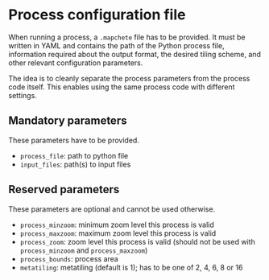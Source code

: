 # Process configuration file

When running a process, a ``.mapchete`` file has to be provided. It must be written in YAML and contains the path of the Python process file, information required about the output format, the desired tiling scheme, and other relevant configuration parameters.

The idea is to cleanly separate the process parameters from the process code itself. This enables using the same process code with different settings.

## Mandatory parameters

These parameters have to be provided.

* ``process_file``: path to python file
* ``input_files``: path(s) to input files

## Reserved parameters

These parameters are optional and cannot be used otherwise.

* ``process_minzoom``: minimum zoom level this process is valid
* ``process_maxzoom``: maximum zoom level this process is valid
* ``process_zoom``: zoom level this process is valid (should not be used with ``process_minzoom`` and ``process_maxzoom``)
* ``process_bounds``: process area
* ``metatiling``: metatiling (default is 1); has to be one of 2, 4, 6, 8 or 16


<!-- ### Configurable by zoom level
A process can be configured to use different parameters in different zoom
levels. This comes handy when for example processing a hill shade for multiple
scales (zoom levels) where DEM exaggeration can be adjusted for each scale.

* ```input_files: list of input files```
* user defined parameters (e.g. DEM exxageration, resampling methods, etc.)

### Globally configured
Some parameters are required globally, such as the output format and location.
* ```output_path: path to file```
* ```output_format: one of the available output formats```
* user defined parameters


## Predefined parameters
Some parameters are required for processing such as the input files, output
file and type as well as zoom level(s) and bounds.

* ```input_files: list of input files```

  Input files have to be defined within this parameter as they are used to
  calculate the process bounding box if no ```process_bounds``` are set. Note:
  this can lead to unintended AOI results as well as performance issues. Also,
  due to the nature of zoom level dependent input files, the automatically
  generated process bounds can vary for each zoom level.

* ```process_bounds: left bottom right top```

  Values defining the output bounding box. If this parameter is not explicitly
  set, the program uses the union of all ```input_files```.

* ```process_zoom: zoom level```

  Zoom level to be processed. Will be overwritten if ```process_minzoom``` and
  ```process_maxzoom``` are set.

* ```process_minzoom: zoom level```, ```process_maxzoom: zoom level```

  Range of zoom levels to be processed. -->
